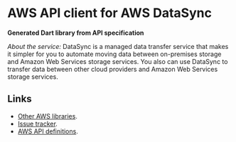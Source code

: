 # AWS API client for AWS DataSync

**Generated Dart library from API specification**

*About the service:*
DataSync is a managed data transfer service that makes it simpler for you to
automate moving data between on-premises storage and Amazon Web Services
storage services. You also can use DataSync to transfer data between other
cloud providers and Amazon Web Services storage services.

## Links

- [Other AWS libraries](https://github.com/agilord/aws_client/tree/master/generated).
- [Issue tracker](https://github.com/agilord/aws_client/issues).
- [AWS API definitions](https://github.com/aws/aws-sdk-js/tree/master/apis).
